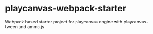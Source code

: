 # playcanvas-webpack-starter
Webpack based starter project for playcanvas engine with playcanvas-tween and ammo.js
